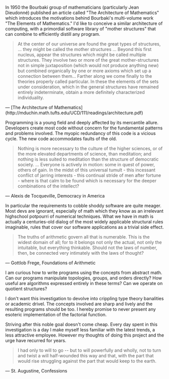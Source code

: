 In 1950 the Bourbaki group of mathematicians (particularly Jean
Dieudonné) published an article called "The Architecture of Mathematics"
which introduces the motivations behind Bourbaki's multi-volume
work "The Elements of Mathematics." I'd like to conceive a similar
architecture of computing, with a primordial software library of "mother
structures" that can combine to efficiently distill any program.

<blockquote>At the center of our universe are found the great types
of structures, ... they might be called the mother structures ...
Beyond this first nucleus, appear the structures which might be
called multiple structures. They involve two or more of the great
mother-structures not in simple juxtaposition (which would not produce
anything new) but combined organically by one or more axioms which
set up a connection between them... Farther along we come finally to
the theories properly called particular. In these the elements of
the sets under consideration, which in the general structures have
remained entirely indeterminate, obtain a more definitely characterized
individuality.</blockquote> — [The Architecture of Mathematics](http://mduchin.math.tufts.edu/UCD/111/readings/architecture.pdf)

Programming is a young field and deeply affected by its mercantile
allure. Developers create most code without concern for the fundamental
patterns and problems involved. The myopic redundancy of this code is a
vicious cycle. The new code accommodates faults of the old.

<blockquote>Nothing is more necessary to the culture of the higher
sciences, or of the more elevated departments of science, than
meditation; and nothing is less suited to meditation than the structure
of democratic society. ... Everyone is actively in motion: some in
quest of power, others of gain. In the midst of this universal tumult -
this incessant conflict of jarring interests - this continual stride of
men after fortune - where is that calm to be found which is necessary
for the deeper combinations of the intellect?</blockquote> — Alexis de
Tocqueville, Democracy in America

In particular the requirements to cobble shoddy software are quite
meager. Most devs are ignorant, especially of math which they know as an
irrelevant highschool potpourri of numerical techniques. What we have in
math is actually a centuries-old dialog of the most widely applicable
structural rules imaginable, rules that cover our software applications
as a trivial side effect.

<blockquote>The truths of arithmetic govern all that is numerable. This
is the widest domain of all; for to it belongs not only the actual,
not only the intuitable, but everything thinkable. Should not the
laws of number, then, be connected very intimately with the laws of
thought?</blockquote> — Gottlob Frege, Foundations of Arithmetic

I am curious how to write programs using the concepts from abstract
math. Can our programs manipulate topologies, groups, and orders
directly? How useful are algorithms expressed entirely in these terms?
Can we operate on quotient structures?

I don't want this investigation to devolve into crippling type theory
banalities or academic drivel. The concepts involved are sharp and
lively and the resulting programs should be too. I hereby promise to
never present any esoteric implementation of the factorial function.

Striving after this noble goal doesn't come cheap. Every day spent in
this investigation is a day I make myself less familiar with the latest
trends, a less attractive employee. However my thoughts of doing this
project and the urge have recurred for years.

<blockquote>I had only to will to go -- but to will powerfully and
wholly, not to turn and twist a will half-wounded this way and that,
with the part that would rise struggling against the part that would
keep to the earth.</blockquote> — St. Augustine, Confessions
